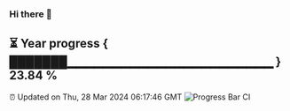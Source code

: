 ### Hi there 👋
⏳ Year progress { ███████▁▁▁▁▁▁▁▁▁▁▁▁▁▁▁▁▁▁▁▁▁▁▁ } 23.84 %
---
⏰ Updated on Thu, 28 Mar 2024 06:17:46 GMT
![Progress Bar CI](https://github.com/liununu/liununu/workflows/Progress%20Bar%20CI/badge.svg)
